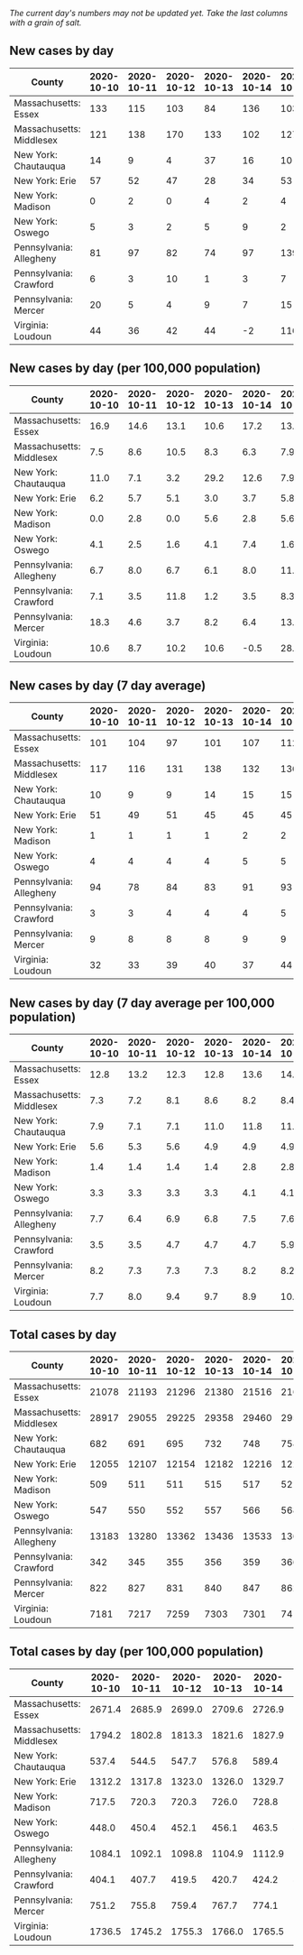 _The current day's numbers may not be updated yet. Take the last columns with a grain of salt._
## New cases by day

| County | 2020-10-10 | 2020-10-11 | 2020-10-12 | 2020-10-13 | 2020-10-14 | 2020-10-15 | 2020-10-16 |
| --- | --- | --- | --- | --- | --- | --- | --- |
| Massachusetts: Essex | 133 | 115 | 103 | 84 | 136 | 103 |  |
| Massachusetts: Middlesex | 121 | 138 | 170 | 133 | 102 | 127 |  |
| New York: Chautauqua | 14 | 9 | 4 | 37 | 16 | 10 |  |
| New York: Erie | 57 | 52 | 47 | 28 | 34 | 53 |  |
| New York: Madison | 0 | 2 | 0 | 4 | 2 | 4 |  |
| New York: Oswego | 5 | 3 | 2 | 5 | 9 | 2 |  |
| Pennsylvania: Allegheny | 81 | 97 | 82 | 74 | 97 | 139 |  |
| Pennsylvania: Crawford | 6 | 3 | 10 | 1 | 3 | 7 |  |
| Pennsylvania: Mercer | 20 | 5 | 4 | 9 | 7 | 15 |  |
| Virginia: Loudoun | 44 | 36 | 42 | 44 | -2 | 116 |  |

## New cases by day (per 100,000 population)

| County | 2020-10-10 | 2020-10-11 | 2020-10-12 | 2020-10-13 | 2020-10-14 | 2020-10-15 | 2020-10-16 |
| --- | --- | --- | --- | --- | --- | --- | --- |
| Massachusetts: Essex | 16.9 | 14.6 | 13.1 | 10.6 | 17.2 | 13.1 |  |
| Massachusetts: Middlesex | 7.5 | 8.6 | 10.5 | 8.3 | 6.3 | 7.9 |  |
| New York: Chautauqua | 11.0 | 7.1 | 3.2 | 29.2 | 12.6 | 7.9 |  |
| New York: Erie | 6.2 | 5.7 | 5.1 | 3.0 | 3.7 | 5.8 |  |
| New York: Madison | 0.0 | 2.8 | 0.0 | 5.6 | 2.8 | 5.6 |  |
| New York: Oswego | 4.1 | 2.5 | 1.6 | 4.1 | 7.4 | 1.6 |  |
| Pennsylvania: Allegheny | 6.7 | 8.0 | 6.7 | 6.1 | 8.0 | 11.4 |  |
| Pennsylvania: Crawford | 7.1 | 3.5 | 11.8 | 1.2 | 3.5 | 8.3 |  |
| Pennsylvania: Mercer | 18.3 | 4.6 | 3.7 | 8.2 | 6.4 | 13.7 |  |
| Virginia: Loudoun | 10.6 | 8.7 | 10.2 | 10.6 | -0.5 | 28.1 |  |

## New cases by day (7 day average)

| County | 2020-10-10 | 2020-10-11 | 2020-10-12 | 2020-10-13 | 2020-10-14 | 2020-10-15 | 2020-10-16 |
| --- | --- | --- | --- | --- | --- | --- | --- |
| Massachusetts: Essex | 101 | 104 | 97 | 101 | 107 | 112 |  |
| Massachusetts: Middlesex | 117 | 116 | 131 | 138 | 132 | 136 |  |
| New York: Chautauqua | 10 | 9 | 9 | 14 | 15 | 15 |  |
| New York: Erie | 51 | 49 | 51 | 45 | 45 | 45 |  |
| New York: Madison | 1 | 1 | 1 | 1 | 2 | 2 |  |
| New York: Oswego | 4 | 4 | 4 | 4 | 5 | 5 |  |
| Pennsylvania: Allegheny | 94 | 78 | 84 | 83 | 91 | 93 |  |
| Pennsylvania: Crawford | 3 | 3 | 4 | 4 | 4 | 5 |  |
| Pennsylvania: Mercer | 9 | 8 | 8 | 8 | 9 | 9 |  |
| Virginia: Loudoun | 32 | 33 | 39 | 40 | 37 | 44 |  |

## New cases by day (7 day average per 100,000 population)

| County | 2020-10-10 | 2020-10-11 | 2020-10-12 | 2020-10-13 | 2020-10-14 | 2020-10-15 | 2020-10-16 |
| --- | --- | --- | --- | --- | --- | --- | --- |
| Massachusetts: Essex | 12.8 | 13.2 | 12.3 | 12.8 | 13.6 | 14.2 |  |
| Massachusetts: Middlesex | 7.3 | 7.2 | 8.1 | 8.6 | 8.2 | 8.4 |  |
| New York: Chautauqua | 7.9 | 7.1 | 7.1 | 11.0 | 11.8 | 11.8 |  |
| New York: Erie | 5.6 | 5.3 | 5.6 | 4.9 | 4.9 | 4.9 |  |
| New York: Madison | 1.4 | 1.4 | 1.4 | 1.4 | 2.8 | 2.8 |  |
| New York: Oswego | 3.3 | 3.3 | 3.3 | 3.3 | 4.1 | 4.1 |  |
| Pennsylvania: Allegheny | 7.7 | 6.4 | 6.9 | 6.8 | 7.5 | 7.6 |  |
| Pennsylvania: Crawford | 3.5 | 3.5 | 4.7 | 4.7 | 4.7 | 5.9 |  |
| Pennsylvania: Mercer | 8.2 | 7.3 | 7.3 | 7.3 | 8.2 | 8.2 |  |
| Virginia: Loudoun | 7.7 | 8.0 | 9.4 | 9.7 | 8.9 | 10.6 |  |

## Total cases by day

| County | 2020-10-10 | 2020-10-11 | 2020-10-12 | 2020-10-13 | 2020-10-14 | 2020-10-15 | 2020-10-16 |
| --- | --- | --- | --- | --- | --- | --- | --- |
| Massachusetts: Essex | 21078 | 21193 | 21296 | 21380 | 21516 | 21619 |  |
| Massachusetts: Middlesex | 28917 | 29055 | 29225 | 29358 | 29460 | 29587 |  |
| New York: Chautauqua | 682 | 691 | 695 | 732 | 748 | 758 |  |
| New York: Erie | 12055 | 12107 | 12154 | 12182 | 12216 | 12269 |  |
| New York: Madison | 509 | 511 | 511 | 515 | 517 | 521 |  |
| New York: Oswego | 547 | 550 | 552 | 557 | 566 | 568 |  |
| Pennsylvania: Allegheny | 13183 | 13280 | 13362 | 13436 | 13533 | 13672 |  |
| Pennsylvania: Crawford | 342 | 345 | 355 | 356 | 359 | 366 |  |
| Pennsylvania: Mercer | 822 | 827 | 831 | 840 | 847 | 862 |  |
| Virginia: Loudoun | 7181 | 7217 | 7259 | 7303 | 7301 | 7417 |  |

## Total cases by day (per 100,000 population)

| County | 2020-10-10 | 2020-10-11 | 2020-10-12 | 2020-10-13 | 2020-10-14 | 2020-10-15 | 2020-10-16 |
| --- | --- | --- | --- | --- | --- | --- | --- |
| Massachusetts: Essex | 2671.4 | 2685.9 | 2699.0 | 2709.6 | 2726.9 | 2739.9 |  |
| Massachusetts: Middlesex | 1794.2 | 1802.8 | 1813.3 | 1821.6 | 1827.9 | 1835.8 |  |
| New York: Chautauqua | 537.4 | 544.5 | 547.7 | 576.8 | 589.4 | 597.3 |  |
| New York: Erie | 1312.2 | 1317.8 | 1323.0 | 1326.0 | 1329.7 | 1335.5 |  |
| New York: Madison | 717.5 | 720.3 | 720.3 | 726.0 | 728.8 | 734.4 |  |
| New York: Oswego | 448.0 | 450.4 | 452.1 | 456.1 | 463.5 | 465.2 |  |
| Pennsylvania: Allegheny | 1084.1 | 1092.1 | 1098.8 | 1104.9 | 1112.9 | 1124.3 |  |
| Pennsylvania: Crawford | 404.1 | 407.7 | 419.5 | 420.7 | 424.2 | 432.5 |  |
| Pennsylvania: Mercer | 751.2 | 755.8 | 759.4 | 767.7 | 774.1 | 787.8 |  |
| Virginia: Loudoun | 1736.5 | 1745.2 | 1755.3 | 1766.0 | 1765.5 | 1793.5 |  |
